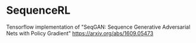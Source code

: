 # SequenceRL

Tensorflow implementation of "SeqGAN: Sequence Generative Adversarial Nets with Policy Gradient" https://arxiv.org/abs/1609.05473

